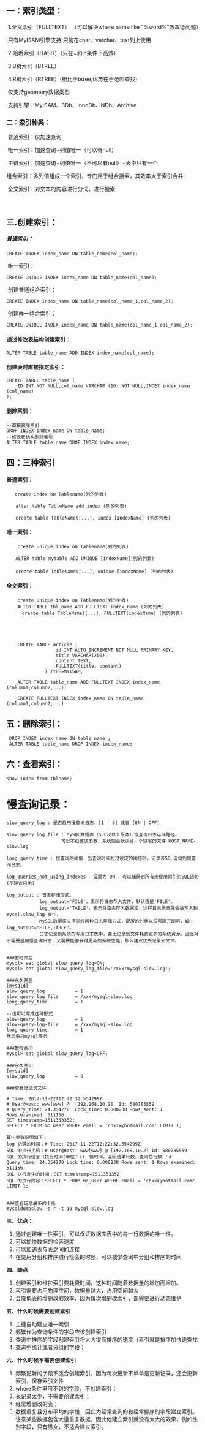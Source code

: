 ## 一：索引类型：

​	1.全文索引（FULLTEXT）  （可以解决where name like "%word%"效率低问题）

​		只有MyISAM引擎支持,只能在char、varchar、text列上使用

​	2.哈希索引（HASH）（只在=和in条件下高效）

​	3.B树索引（BTREE）

​	4.R树索引（RTREE）(相比于btree,优势在于范围查找)

​		仅支持geometry数据类型

​    	支持引擎：MyISAM、BDb、InnoDb、NDb、Archive

### 二：索引种类：

​	普通索引：仅加速查询

​	唯一索引：加速查询+列值唯一（可以有null）

​	主键索引：加速查询+列值唯一（不可以有null）+表中只有一个

​	组合索引：多列值组成一个索引，专门用于组合搜索，其效率大于索引合并

​	全文索引：对文本的内容进行分词，进行搜索

​	





## 三.创建索引：



##### 		普通索引：

```
CREATE INDEX index_name ON table_name(col_name);
```

​		唯一索引：

```
CREATE UNIQUE INDEX index_name ON table_name(col_name);
```

​		创建普通组合索引：

```
CREATE INDEX index_name ON table_name(col_name_1,col_name_2);
```

​		创建唯一组合索引：

```
CREATE UNIQUE INDEX index_name ON table_name(col_name_1,col_name_2);
```

#### 	通过修改表结构创建索引：

```
ALTER TABLE table_name ADD INDEX index_name(col_name);
```

#### 	创建表时直接指定索引：

```
CREATE TABLE table_name (
    ID INT NOT NULL,col_name VARCHAR (16) NOT NULL,INDEX index_name (col_name)
);
```

#### 	删除索引：

```
--直接删除索引
DROP INDEX index_name ON table_name;
--修改表结构删除索引
ALTER TABLE table_name DROP INDEX index_name;
```

## 四：三种索引

####   普通索引：

```
   create index on Tablename(列的列表) 

　　alter table TableName add index (列的列表) 

　　create table TableName([...], index [IndexName] (列的列表) 
```

####  唯一索引：

```
	create unique index on Tablename(列的列表) 

　　ALTER table mytable ADD UNIQUE [indexName](列的列表) 
　　
　　create table TableName([...], unique [indexName] (列的列表) 
```

#### 全文索引：

```
	create unique index on Tablename(列的列表) 
	ALTER TABLE tbl_name ADD FULLTEXT index_name (列的列表)
	　create table TableName([...], FULLTEXT(indexName) (列的列表) 
	　
	　
	　
	　
    CREATE TABLE article ( 
                  id INT AUTO_INCREMENT NOT NULL PRIMARY KEY, 
                  title VARCHAR(200), 
                  content TEXT, 
                  FULLTEXT(title, content) 
              ) TYPE=MYISAM;
              
    ALTER TABLE table_name ADD FULLTEXT INDEX index_name (column1,column2,...);
    
    CREATE FULLTEXT INDEX index_name ON table_name (column1,column2,...)
```

## 五：删除索引：

```
 DROP INDEX index_name ON table_name ;
 ALTER TABLE table_name DROP INDEX index_name;
```

## 六：查看索引：

```
show index from tblname;
```



# 慢查询记录：

```
slow_query_log : 是否启用慢查询日志，[1 | 0] 或者 [ON | OFF]

slow_query_log_file : MySQL数据库（5.6及以上版本）慢查询日志存储路径。
                    可以不设置该参数，系统则会默认给一个缺省的文件 HOST_NAME-slow.log

long_query_time : 慢查询的阈值，当查询时间超过设定的阈值时，记录该SQL语句到慢查询日志。

log_queries_not_using_indexes ：设置为 ON ，可以捕获到所有未使用索引的SQL语句(不建议启用)

log_output : 日志存储方式。
            log_output='FILE'，表示将日志存入文件，默认值是'FILE'。      
            log_output='TABLE'，表示将日志存入数据库，这样日志信息就会被写入到 mysql.slow_log 表中。
            MySQL数据库支持同时两种日志存储方式，配置的时候以逗号隔开即可，如：log_output='FILE,TABLE'。
            日志记录到系统的专用日志表中，要比记录到文件耗费更多的系统资源，因此对于需要启用慢查询日志，又需要能够获得更高的系统性能，那么建议优先记录到文件。
            
          
###暂时开启
mysql> set global slow_query_log=ON;
mysql> set global slow_query_log_file='/xxx/mysql-slow.log';

###永久开启
[mysqld]
slow_query_log           = 1
slow_query_log_file      = /xxx/mysql-slow.log
long_query_time          = 1

--也可以写成这种形式
slow-query-log           = 1
slow-query-log-file      = /xxx/mysql-slow.log
long-query-time          = 1
然后重启mysql服务

###暂时关闭
mysql> set global slow_query_log=OFF;

###永久关闭
[mysqld]
slow_query_log           = 0

###查看慢记录文件

# Time: 2017-11-22T12:22:32.554299Z
# User@Host: www[www] @  [192.168.10.2]  Id: 580785559
# Query_time: 24.354270  Lock_time: 0.000238 Rows_sent: 1  Rows_examined: 511156
SET timestamp=1511353352;
SELECT * FROM mo_user WHERE email = 'chxxx@hotmail.com' LIMIT 1;

其中参数说明如下：
log 记录的时间：# Time: 2017-11-22T12:22:32.554299Z
SQL 的执行主机：# User@Host: www[www] @ [192.168.10.2] Id: 580785559
SQL 的执行信息（执行时间(单位：s)，锁时间，返回结果行数，查询总行数）：# Query_time: 24.354270 Lock_time: 0.000238 Rows_sent: 1 Rows_examined: 511156;
SQL 执行发生的时间：SET timestamp=1511353352;
SQL 的执行内容：SELECT * FROM mo_user WHERE email = 'chxxx@hotmail.com' LIMIT 1;


###查看记录最多的十条
mysqldumpslow -s r -t 10 mysql-slow.log
```



**三、优点：**

1. 通过创建唯一性索引，可以保证数据库表中的每一行数据的唯一性。
2. 可以加快数据的检索速度
3. 可以加速表与表之间的连接
4. 在使用分组和排序进行检索的时候，可以减少查询中分组和排序的时间

 

**四、缺点**

1. 创建索引和维护索引要耗费时间，这种时间随着数据量的增加而增加。
2. 索引需要占用物理空间，数据量越大，占用空间越大
3. 会降低表的增删改的效率，因为每次增删改索引，都需要进行动态维护

 

**五、什么时候需要创建索引**

1.  主键自动建立唯一索引
2.  频繁作为查询条件的字段应该创建索引
3.  查询中排序的字段创建索引将大大提高排序的速度（索引就是排序加快速查找
4.  查询中统计或者分组的字段；

 

 **六、什么时候不需要创建索引**

1. 频繁更新的字段不适合创建索引，因为每次更新不单单是更新记录，还会更新索引，保存索引文件
2. where条件里用不到的字段，不创建索引；
3. 表记录太少，不需要创建索引；
4. 经常增删改的表；
5. 数据重复且分布平均的字段，因此为经常查询的和经常排序的字段建立索引。注意某些数据包含大量重复数据，因此他建立索引就没有太大的效果，例如性别字段，只有男女，不适合建立索引。